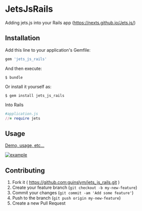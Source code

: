 # JetsJsRails

Adding jets.js into your Rails app (https://nexts.github.io/Jets.js/)

## Installation

Add this line to your application's Gemfile:

```ruby
gem 'jets_js_rails'
```

And then execute:

    $ bundle

Or install it yourself as:

    $ gem install jets_js_rails

Into Rails
```ruby
#application.js
//= require jets
```

## Usage

[Demo, usage, etc…](http://nexts.github.io/Jets.js/)

[![example](http://nexts.github.io/Jets.js/img/demo_hover.gif)](http://nexts.github.io/Jets.js/)

## Contributing

1. Fork it ( https://github.com:guinslym/jets_js_rails.git )
2. Create your feature branch (`git checkout -b my-new-feature`)
3. Commit your changes (`git commit -am 'Add some feature'`)
4. Push to the branch (`git push origin my-new-feature`)
5. Create a new Pull Request
